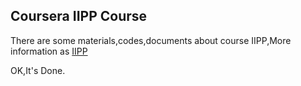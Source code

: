 ## Coursera IIPP Course

There are some materials,codes,documents about course IIPP,More information as [IIPP](https://class.coursera.org/interactivepython2-010)

OK,It's Done.
